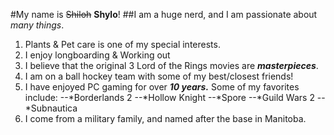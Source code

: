 #My name is ~~Shiloh~~ **Shylo**!
##I am a huge nerd, and I am passionate about *many things*.

1. Plants & Pet care is one of my special interests.
2. I enjoy longboarding & Working out
3. I believe that the original 3 Lord of the Rings movies are **_masterpieces_**.
4. I am on a ball hockey team with some of my best/closest friends!
5. I have enjoyed PC gaming for over **_10 years._** Some of my favorites include:
--*Borderlands 2
--*Hollow Knight
--*Spore
--*Guild Wars 2
--*Subnautica
6. I come from a military family, and named after the base in Manitoba.